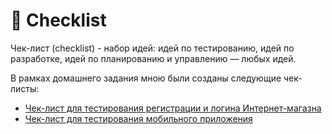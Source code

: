 # 📃 Сhecklist

Чек-лист (checklist) - набор идей: идей по тестированию, идей по разработке, идей по планированию и управлению — любых идей.

В рамках домашнего задания мною были созданы следующие чек-листы:

- [Чек-лист для тестирования регистрации и логина Интернет-магазна](https://docs.google.com/spreadsheets/d/1T-yvp-3t8tJS49fYFjlkjQxNhdDMHol7uQj8YxXxhgE/edit?usp=sharing)
- [Чек-лист для тестирования мобильного приложения](https://docs.google.com/spreadsheets/d/18Y3AB5djiuxbUR1V0rbdYeoKX98hpPxK0OHf_Ma0hXQ/edit?usp=sharing)
